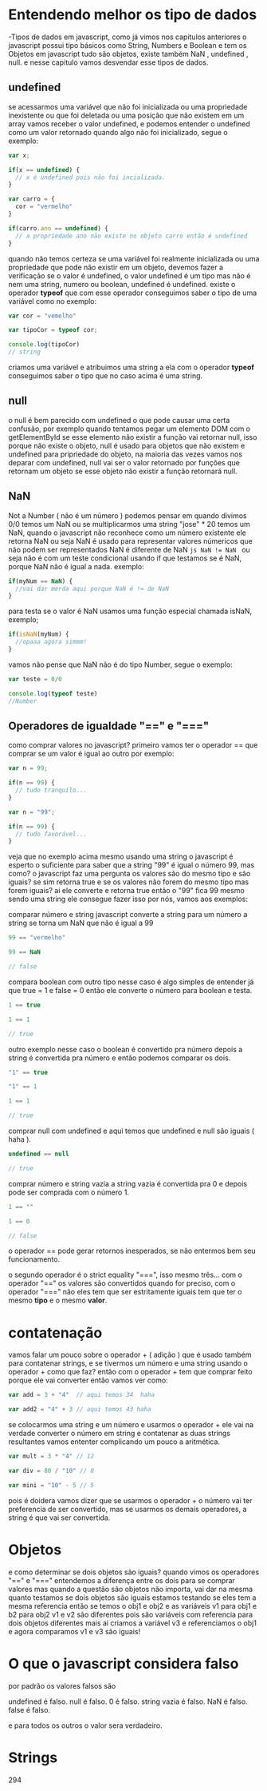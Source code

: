 # Entendendo melhor os tipo de dados

-Tipos de dados em javascript, como já vimos nos capitulos anteriores o javascript possui tipo básicos como String, Numbers e Boolean e tem os Objetos
em javascript tudo são objetos, existe também NaN , undefined , null. e nesse capitulo vamos desvendar esse tipos de dados.

## undefined

  se acessarmos uma variável que não foi inicializada ou uma propriedade inexistente ou que foi deletada ou uma posição que não existem em um array vamos
receber o valor undefined, e podemos entender o undefined como um valor retornado quando algo não foi inicializado, segue o exemplo:

````js
var x;

if(x == undefined) {
  // x é undefined pois não foi incializada.
}
````

````js
var carro = {
  cor = "vermelho"
}

if(carro.ano == undefined) {
  // a propriedade ano não existe no objeto carro então é undefined
}
````

  quando não temos certeza se uma variável foi realmente inicializada ou uma propriedade que pode não existir em um objeto, devemos fazer a verificação
se o valor é undefined, o valor undefined é um tipo mas não é nem uma string, numero ou boolean, undefined é undefined.
existe o operador <b>typeof</b> que com esse operador conseguimos saber o tipo de uma variável como no exemplo:

````js
var cor = "vemelho"

var tipoCor = typeof cor;

console.log(tipoCor) 
// string
````

  criamos uma variável e atribuimos uma string a ela com o operador <b>typeof</b> conseguimos saber o tipo que no caso acima é uma string.

## null

  o null é bem parecido com undefined o que pode causar uma certa confusão, por exemplo quando tentamos pegar um elemento DOM com o getElementById
se esse elemento não existir a função vai retornar null, isso porque não existe o objeto, null é usado para objetos que não existem e undefined para 
pripriedade do objeto, na maioria das vezes vamos nos deparar com undefined, null vai ser o valor retornado por funções que retornam um objeto se esse
objeto não existir a função retornará null.

## NaN

  Not a Number ( não é um número ) podemos pensar em quando divimos 0/0 temos um NaN ou se multiplicarmos uma string "jose" * 20 temos um NaN, quando
o javascript não reconhece como um número existente ele retorna NaN ou seja NaN é usado para representar valores númericos que não podem ser representados
NaN é diferente de NaN ````js NaN != NaN ```` ou seja não é com um teste condicional usando if que testamos se é NaN, porque NaN não é igual a nada.
exemplo:

````js
if(myNum == NaN) {
  //vai dar merda aqui porque NaN é != de NaN
}
````

para testa se o valor é NaN usamos uma função especial chamada isNaN, exemplo;

````js
if(isNaN(myNum) {
  //opaaa agora simmm!
}
````

vamos não pense que NaN não é do tipo Number, segue o exemplo:

````js
var teste = 0/0

console.log(typeof teste)
//Number
````

## Operadores de igualdade  "==" e "==="

  como comprar valores no javascript? primeiro vamos ter o operador == que comprar se um valor é igual ao outro por exemplo:
  
````js
var n = 99;

if(n == 99) {
  // tudo tranquilo...
}
````

````js
var n = "99";

if(n == 99) {
  // tudo favorável...
}
````

veja que no exemplo acima mesmo usando uma string o javascript é esperto o suficiente para saber que a string "99" é igual o número 99, mas como?
o javascript faz uma pergunta os valores são do mesmo tipo e são iguais? se sim retorna true e se os valores não forem do mesmo tipo mas forem iguais?
ai ele converte e retorna true então o "99" fica 99 mesmo sendo uma string ele consegue fazer isso por nós, vamos aos exemplos:

comparar número e string
javascript converte a string para um número a string se torna um NaN que não é igual a 99
````js
99 == "vermelho"

99 == NaN

// false
````

compara boolean com outro tipo
nesse caso é algo simples de entender já que true = 1 e false = 0 então ele converte o número para boolean e testa.
````js
1 == true

1 == 1

// true
````
outro exemplo
nesse caso o boolean é convertido pra número depois a string é convertida pra número e então podemos comparar os dois.
````js
"1" == true

"1" == 1

1 == 1

// true
````

comprar null com undefined
e aqui temos que undefined e null são iguais ( haha ).
````js
undefined == null

// true
````

comprar número e string vazia
a string  vazia é convertida pra 0 e depois pode ser comprada com o número 1.
````js
1 == ""

1 == 0

// false
````

o operador == pode gerar retornos inesperados, se não entermos bem seu funcionamento.

  o segundo operador é o strict equality "===", isso mesmo três... com o operador "==" os valores são convertidos quando for preciso, com o operador "==="
  não eles tem que ser estritamente iguais tem que ter o mesmo <b>tipo</b> e o mesmo <b>valor</b>.
  
# contatenação 

  vamos falar um pouco sobre o operador + ( adição ) que é usado também para contatenar strings, e se tivermos um número e uma string usando o operador +
como que faz? então com o operador + tem que comprar feito porque ele vai converter então vamos ver como:

````js
var add = 3 + "4"  // aqui temos 34  haha

var add2 = "4" + 3 // aqui temos 43 haha
````

se colocarmos uma string e um número e usarmos o operador + ele vai na verdade converter o número em string e contatenar as duas strings resultantes
vamos ententer complicando um pouco a aritmética.

````js
var mult = 3 * "4" // 12

var div = 80 / "10" // 8

var mini = "10" - 5 // 5
````

pois é doidera vamos dizer que se usarmos o operador + o número vai ter preferencia de ser convertido, mas se usarmos os demais operadores, a string 
é que vai ser convertida.

# Objetos 

   e como determinar se dois objetos são iguais? quando vimos os operadores "==" e "===" entendemos a diferença entre os dois para se comprar valores 
mas quando a questão são objetos não importa, vai dar na mesma quanto testamos se dois objetos são iguais estamos testando se eles tem a mesma referencia
então se temos o obj1 e obj2 e as variáveis v1 para obj1 e b2 para obj2 v1 e v2 são diferentes pois são variáveis com referencia para dois objetos diferentes
mais ai criamos a variável v3 e referenciamos o obj1 e agora comparamos v1 e v3 são iguais!

# O que o javascript considera falso

  por padrão os valores falsos são
  
  undefined é falso.
  null é falso.
  0 é falso.
  string vazia é falso.
  NaN é falso.
  false é falso.
  
e para todos os outros o valor sera verdadeiro.

# Strings

294